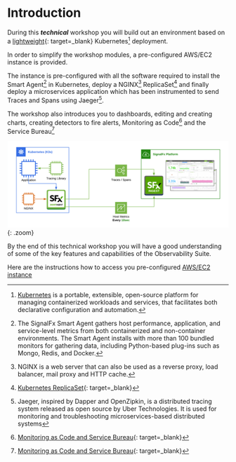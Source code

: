 # Introduction

During this _**technical**_ workshop you will build out an environment based on a [lightweight](https://k3s.io/){: target=_blank} Kubernetes[^1] deployment.

In order to simplify the workshop modules, a pre-configured AWS/EC2 instance is provided.

The instance is pre-configured with all the software required to install the Smart Agent[^2] in Kubernetes, deploy a NGINX[^3] ReplicaSet[^4] and finally deploy a microservices application which has been instrumented to send Traces and Spans using Jaeger[^5].

The workshop also introduces you to dashboards, editing and creating charts, creating detectors to fire alerts, Monitoring as Code[^6] and the Service Bureau[^6]

![SFx Architecture](../images/smartagent/architecture.png){: .zoom}

By the end of this technical workshop you will have a good understanding of some of the key features and capabilities of the Observability Suite.

Here are the instructions how to access you pre-configured [AWS/EC2 instance](../smartagent/connect-info/)

[^1]: [Kubernetes](https://kubernetes.io/docs/concepts/overview/what-is-kubernetes/) is a portable, extensible, open-source platform for managing containerized workloads and services, that facilitates both declarative configuration and automation.
[^2]: The SignalFx Smart Agent gathers host performance, application, and service-level metrics from both containerized and non-container environments. The Smart Agent installs with more than 100 bundled monitors for gathering data, including Python-based plug-ins such as Mongo, Redis, and Docker.
[^3]: NGINX is a web server that can also be used as a reverse proxy, load balancer, mail proxy and HTTP cache.
[^4]: [Kubernetes ReplicaSet](https://kubernetes.io/docs/concepts/workloads/controllers/replicaset/){: target=_blank}
[^5]: Jaeger, inspired by Dapper and OpenZipkin, is a distributed tracing system released as open source by Uber Technologies. It is used for monitoring and troubleshooting microservices-based distributed systems
[^6]: [Monitoring as Code and Service Bureau](https://www.splunk.com/en_us/blog/it/monitoring-observability-enterprise-service.html){: target=_blank}
